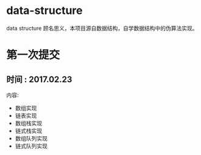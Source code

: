 # data-structure
data structure 顾名思义，本项目源自数据结构，自学数据结构中的伪算法实现。
# 第一次提交
## 时间 : 2017.02.23

内容:
- 数组实现
- 链表实现
- 数组栈实现
- 链式栈实现
- 数组队列实现
- 链式队列实现
